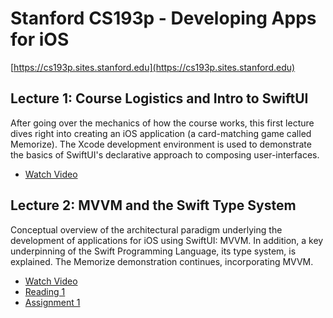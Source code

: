 # Stanford CS193p - Developing Apps for iOS

[https://cs193p.sites.stanford.edu](https://cs193p.sites.stanford.edu)

## Lecture 1: Course Logistics and Intro to SwiftUI

After going over the mechanics of how the course works, this first lecture dives right into creating an iOS application (a card-matching game called Memorize).  The Xcode development environment is used to demonstrate the basics of SwiftUI's declarative approach to composing user-interfaces.

* [Watch Video](https://youtu.be/jbtqIBpUG7g)

## Lecture 2: MVVM and the Swift Type System

Conceptual overview of the architectural paradigm underlying the development of applications for iOS using SwiftUI: MVVM.  In addition, a key underpinning of the Swift Programming Language, its type system, is explained.  The Memorize demonstration continues, incorporating MVVM.

* [Watch Video](https://youtu.be/4GjXq2Sr55Q)
* [Reading 1](https://cs193p.sites.stanford.edu/sites/g/files/sbiybj16636/files/media/file/r1.pdf)
* [Assignment 1](https://cs193p.sites.stanford.edu/sites/g/files/sbiybj16636/files/media/file/a1.pdf)
